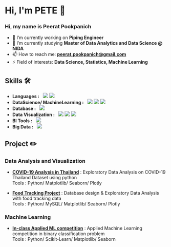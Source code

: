 # Hi, I'm PETE 👋

### Hi, my name is Peerat Pookpanich
- 🔭 I’m currently working on **Piping Engineer**
- 🌱 I’m currently studying **Master of Data Analytics and Data Science @ NIDA**
- 📫 How to reach me: **peerat.pookpanich@gmail.com**
- ⚡ Field of interests: **Data Science, Statistics, Machine Learning**

## Skills 🛠️
- **Languages :** &nbsp; 	<img src="https://img.shields.io/badge/Python-FFD43B?style=for-the-badge&logo=python&logoColor=blue" /> <img src="https://img.shields.io/badge/R-276DC3?style=for-the-badge&logo=r&logoColor=white" /> 
- **DataScience/ MachineLearning :** &nbsp; <img src="https://img.shields.io/badge/Numpy-777BB4?style=for-the-badge&logo=numpy&logoColor=white" /> <img src="https://img.shields.io/badge/Pandas-2C2D72?style=for-the-badge&logo=pandas&logoColor=white" /> <img src="https://img.shields.io/badge/scikit_learn-F7931E?style=for-the-badge&logo=scikit-learn&logoColor=white" />
- **Database :** &nbsp; <img src="https://img.shields.io/badge/MySQL-005C84?style=for-the-badge&logo=mysql&logoColor=white" />
- **Data Visualization :** &nbsp; <img src="https://img.shields.io/badge/Plotly-239120?style=for-the-badge&logo=plotly&logoColor=white" /> <img src="https://img.shields.io/badge/Matplotlib-008FC7?style=for-the-badge&logo=plotly&logoColor=white" /> <img src="https://img.shields.io/badge/Seaborn-071D49?style=for-the-badge&logo=plotly&logoColor=white" />
- **BI Tools :** &nbsp; <img src="https://img.shields.io/badge/PowerBI-F2C811?style=for-the-badge&logo=Power%20BI&logoColor=white" />
- **Big Data :** &nbsp; <img src="https://img.shields.io/badge/Apache_Spark-FFFFFF?style=for-the-badge&logo=apachespark&logoColor=#E35A16" />

## Project :pencil2:
### Data Analysis and Visualization
- [**COVID-19 Analysis in Thailand**](https://github.com/PeeratPookpanich/covid19_analysis_thailand) : Exploratory Data Analysis on COVID-19 Thailand Dataset using python <br> Tools : Python/ Matplotlib/ Seaborn/ Plotly 
<!--<img src="https://img.shields.io/badge/Python-FFD43B?style=for-the-badge&logo=python&logoColor=blue" /> <img src="https://img.shields.io/badge/Plotly-239120?style=for-the-badge&logo=plotly&logoColor=white" /> <img src="https://img.shields.io/badge/Matplotlib-008FC7?style=for-the-badge&logo=plotly&logoColor=white" /> <img src="https://img.shields.io/badge/Seaborn-071D49?style=for-the-badge&logo=plotly&logoColor=white" />-->
- [**Food Tracking Project**](https://github.com/PeeratPookpanich/food_tracking_project) : Database design & Exploratory Data Analysis with food tracking data <br>
Tools : Python/ MySQL/ Matplotlib/ Seaborn/ Plotly
<!--<img src="https://img.shields.io/badge/Python-FFD43B?style=for-the-badge&logo=python&logoColor=blue" /> <img src="https://img.shields.io/badge/MySQL-005C84?style=for-the-badge&logo=mysql&logoColor=white" /> <img src="https://img.shields.io/badge/Matplotlib-008FC7?style=for-the-badge&logo=plotly&logoColor=white" /> <img src="https://img.shields.io/badge/Seaborn-071D49?style=for-the-badge&logo=plotly&logoColor=white" />-->
### Machine Learning
- [**In-class Applied ML competition**](https://github.com/PeeratPookpanich/classification_model_competition) : Applied Machine Learning competition in binary classification problem <br>
Tools : Python/ Scikit-Learn/ Matplotlib/ Seaborn
<!--<img src="https://img.shields.io/badge/Python-FFD43B?style=for-the-badge&logo=python&logoColor=blue" /> <img src="https://img.shields.io/badge/scikit_learn-F7931E?style=for-the-badge&logo=scikit-learn&logoColor=white" />-->






<!--
**PeeratPookpanich/PeeratPookpanich** is a ✨ _special_ ✨ repository because its `README.md` (this file) appears on your GitHub profile.

Here are some ideas to get you started:

- 🔭 I’m currently working on ...
- 🌱 I’m currently learning ...
- 👯 I’m looking to collaborate on ...
- 🤔 I’m looking for help with ...
- 💬 Ask me about ...
- 📫 How to reach me: ...
- 😄 Pronouns: ...
- ⚡ Fun fact: ...
-->
